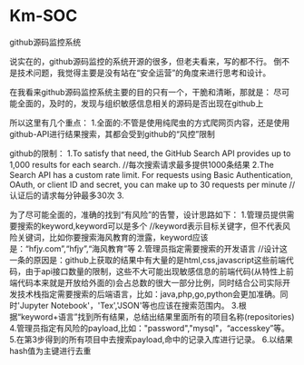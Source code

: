 # Km-SOC
github源码监控系统

说实在的，github源码监控的系统开源的很多，但老夫看来，写的都不行。
倒不是技术问题，我觉得主要是没有站在“安全运营”的角度来进行思考和设计。

在我看来github源码监控系统主要的目的只有一个，干脆和清晰，那就是：
尽可能全面的，及时的，发现与组织敏感信息相关的源码是否出现在github上

所以这里有几个重点：
1.全面的:不管是使用纯爬虫的方式爬网页内容，还是使用github-API进行结果搜索，其都会受到github的“风控”限制

github的限制：
1.To satisfy that need, the GitHub Search API provides up to 1,000 results for each search. //每次搜索请求最多提供1000条结果
2.The Search API has a custom rate limit. For requests using Basic Authentication, OAuth, or client ID and secret, you can make up to 30 requests per minute //认证后的请求每分钟最多30次
3.

为了尽可能全面的，准确的找到“有风险”的告警，设计思路如下：
1.管理员提供需要搜索的keyword,keyword可以是多个 //keyword表示目标关键字，但不代表风险关键词，比如你要搜索海风教育的泄露，keyword应该是：“hfjy.com”,“hfjy”,“海风教育”等
2.管理员指定需要搜索的开发语言 //设计这一条的原因是：github上获取的结果中有大量的是html,css,javascript这些前端代码，由于api接口数量的限制，这些不大可能出现敏感信息的前端代码(从特性上前端代码本来就是开放给外面的)会占总数的很大一部分比例，同时结合公司实际开发技术栈指定需要搜索的后端语言，比如：java,php,go,python会更加准确。同时'Jupyter Notebook'，'Tex','JSON'等也应该在搜索范围内。
3.根据“keyword+语言”找到所有结果，总结出结果里面所有的项目名称(repositories)
4.管理员指定有风险的payload,比如："password","mysql"，“accesskey”等。
5.在第3步得到的所有项目中去搜索payload,命中的记录入库进行记录。
6.以结果hash值为主键进行去重
